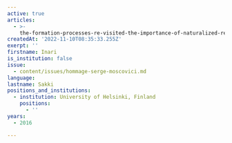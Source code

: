 ```yaml
---
active: true
articles:
  - >-
    the-formation-processes-re-visited-the-importance-of-naturalized-representations
createdAt: '2022-11-10T08:35:33.255Z'
exerpt: ''
firstname: Inari
is_institution: false
issue:
  - content/issues/hommage-serge-moscovici.md
language:
lastname: Sakki
positions_and_institutions:
  - institution: University of Helsinki, Finland
    positions:
      - ''
years:
  - 2016

---
```

